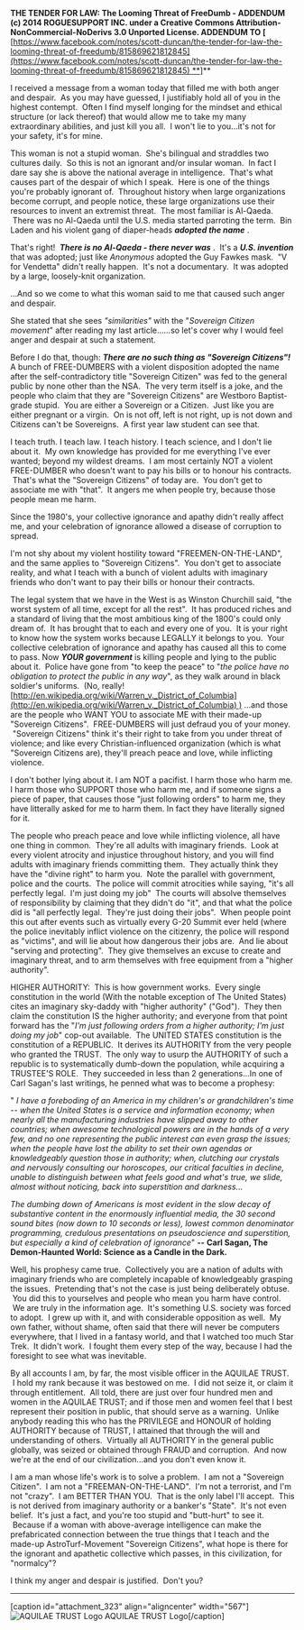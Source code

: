 **THE TENDER FOR LAW: The Looming Threat of FreeDumb - ADDENDUM (c) 2014 ROGUESUPPORT INC. under a Creative Commons Attribution-NonCommercial-NoDerivs 3.0 Unported License. ADDENDUM TO [** [https://www.facebook.com/notes/scott-duncan/the-tender-for-law-the-looming-threat-of-freedumb/815869621812845](https://www.facebook.com/notes/scott-duncan/the-tender-for-law-the-looming-threat-of-freedumb/815869621812845) **]**

I received a message from a woman today that filled me with both anger and despair.  As you may have guessed, I justifiably hold all of you in the highest contempt.  Often I find myself longing for the mindset and ethical structure (or lack thereof) that would allow me to take my many extraordinary abilities, and just kill you all.  I won't lie to you...it's not for your safety, it's for mine.

This woman is not a stupid woman.  She's bilingual and straddles two cultures daily.  So this is not an ignorant and/or insular woman.  In fact I dare say she is above the national average in intelligence.  That's what causes part of the despair of which I speak.  Here is one of the things you're probably ignorant of.  Throughout history when large organizations become corrupt, and people notice, these large organizations use their resources to invent an extremist threat.  The most familiar is Al-Qaeda.  There was no Al-Qaeda until the U.S. media started parroting the term.  Bin Laden and his violent gang of diaper-heads _**adopted the name**_ .

That's right!  **_There is no Al-Qaeda - there never was_** .  It's a **_U.S. invention_** that was adopted; just like _Anonymous_ adopted the Guy Fawkes mask.  "V for Vendetta" didn't really happen.  It's not a documentary.  It was adopted by a large, loosely-knit organization.

...And so we come to what this woman said to me that caused such anger and despair.

She stated that she sees _"similarities"_ with the "_Sovereign Citizen movement_" after reading my last article......so let's cover why I would feel anger and despair at such a statement.

Before I do that, though: _**There are no such thing as "Sovereign Citizens"!**_  A bunch of FREE-DUMBERS with a violent disposition adopted the name after the self-contradictory title "Sovereign Citizen" was fed to the general public by none other than the NSA.  The very term itself is a joke, and the people who claim that they are "Sovereign Citizens" are Westboro Baptist-grade stupid.  You are either a Sovereign or a Citizen.  Just like you are either pregnant or a virgin.  On is not off, left is not right, up is not down and Citizens can't be Sovereigns.  A first year law student can see that.

I teach truth. I teach law. I teach history. I teach science, and I don't lie about it.  My own knowledge has provided for me everything I've ever wanted; beyond my wildest dreams.  I am most certainly NOT a violent FREE-DUMBER who doesn't want to pay his bills or to honour his contracts.  That's what the "Sovereign Citizens" of today are.  You don't get to associate me with "that".  It angers me when people try, because those people mean me harm.

Since the 1980's, your collective ignorance and apathy didn't really affect me, and your celebration of ignorance allowed a disease of corruption to spread.

I'm not shy about my violent hostility toward "FREEMEN-ON-THE-LAND", and the same applies to "Sovereign Citizens".  You don't get to associate reality, and what I teach with a bunch of violent adults with imaginary friends who don't want to pay their bills or honour their contracts.

The legal system that we have in the West is as Winston Churchill said, "the worst system of all time, except for all the rest".  It has produced riches and a standard of living that the most ambitious king of the 1800's could only dream of.  It has brought that to each and every one of you.  It is your right to know how the system works because LEGALLY it belongs to you.  Your collective celebration of ignorance and apathy has caused all this to come to pass. Now _**YOUR government**_ is killing people and lying to the public about it.  Police have gone from "to keep the peace" to "_the police have no obligation to protect the public in any way_", as they walk around in black soldier's uniforms.  (No, really! [http://en.wikipedia.org/wiki/Warren_v._District_of_Columbia](http://en.wikipedia.org/wiki/Warren_v._District_of_Columbia) ) ...and those are the people who WANT YOU to associate ME with their made-up "Sovereign Citizens".  FREE-DUMBERS will just defraud you of your money.  "Sovereign Citizens" think it's their right to take from you under threat of violence; and like every Christian-influenced organization (which is what "Sovereign Citizens are), they'll preach peace and love, while inflicting violence.

I don't bother lying about it. I am NOT a pacifist. I harm those who harm me. I harm those who SUPPORT those who harm me, and if someone signs a piece of paper, that causes those "just following orders" to harm me, they have litterally asked for me to harm them. In fact they have literally signed for it.

The people who preach peace and love while inflicting violence, all have one thing in common.  They're all adults with imaginary friends.  Look at every violent atrocity and injustice throughout history, and you will find adults with imaginary friends committing them.  They actually think they have the "divine right" to harm you.  Note the parallel with government, police and the courts.  The police will commit atrocities while saying, "it's all perfectly legal.  I'm just doing my job"  The courts will absolve themselves of responsibility by claiming that they didn't do "it", and that what the police did is "all perfectly legal.  They're just doing their jobs".  When people point this out after events such as virtually every G-20 Summit ever held (where the police inevitably inflict violence on the citizenry, the police will respond as "victims", and will lie about how dangerous their jobs are.  And lie about "serving and protecting".  They give themselves an excuse to create and imaginary threat, and to arm themselves with free equipment from a "higher authority".

HIGHER AUTHORITY:  This is how government works.  Every single constitution in the world (With the notable exception of The United States) cites an imaginary sky-daddy with "higher authority" ("God").  They then claim the constitution IS the higher authority; and everyone from that point forward has the "_I'm just following orders from a higher authority; I'm just doing my job_" cop-out available.  The UNITED STATES constitution is the constitution of a REPUBLIC.  It derives its AUTHORITY from the very people who granted the TRUST.  The only way to usurp the AUTHORITY of such a republic is to systematically dumb-down the population, while acquiring a TRUSTEE'S ROLE.  They succeeded in less than 2 generations...In one of Carl Sagan's last writings, he penned what was to become a prophesy:

" _I have a foreboding of an America in my children's or grandchildren's time -- when the United States is a service and information economy; when nearly all the manufacturing industries have slipped away to other countries; when awesome technological powers are in the hands of a very few, and no one representing the public interest can even grasp the issues; when the people have lost the ability to set their own agendas or knowledgeably question those in authority; when, clutching our crystals and nervously consulting our horoscopes, our critical faculties in decline, unable to distinguish between what feels good and what's true, we slide, almost without noticing, back into superstition and darkness..._

_The dumbing down of Americans is most evident in the slow decay of substantive content in the enormously influential media, the 30 second sound bites (now down to 10 seconds or less), lowest common denominator programming, credulous presentations on pseudoscience and superstition, but especially a kind of celebration of ignorance_" _**--**_ **Carl Sagan, The Demon-Haunted World: Science as a Candle in the Dark.**

Well, his prophesy came true.  Collectively you are a nation of adults with imaginary friends who are completely incapable of knowledgeably grasping the issues.  Pretending that's not the case is just being deliberately obtuse.  You did this to yourselves and people who mean you harm have control.  We are truly in the information age.  It's something U.S. society was forced to adopt.  I grew up with it, and with considerable opposition as well.  My own father, without shame, often said that there will never be computers everywhere, that I lived in a fantasy world, and that I watched too much Star Trek.  It didn't work.  I fought them every step of the way, because I had the foresight to see what was inevitable.

By all accounts I am, by far, the most visible officer in the AQUILAE TRUST.  I hold my rank because it was bestowed on me.  I did not seize it, or claim it through entitlement.  All told, there are just over four hundred men and women in the AQUILAE TRUST; and if those men and women feel that I best represent their position in public, that should serve as a warning.  Unlike anybody reading this who has the PRIVILEGE and HONOUR of holding AUTHORITY because of TRUST, I attained that through the will and understanding of others.  Virtually all AUTHORITY in the general public globally, was seized or obtained through FRAUD and corruption.  And now we're at the end of our civilization...and you don't even know it.

I am a man whose life's work is to solve a problem.  I am not a "Sovereign Citizen".  I am not a "FREEMAN-ON-THE-LAND".  I'm not a terrorist, and I'm not "crazy".  I am BETTER THAN YOU.  That is the only label I'll accept.  This is not derived from imaginary authority or a banker's "State".  It's not even belief.  It's just a fact, and you're too stupid and "butt-hurt" to see it.  Because if a woman with above-average intelligence can make the prefabricated connection between the true things that I teach and the made-up AstroTurf-Movement "Sovereign Citizens", what hope is there for the ignorant and apathetic collective which passes, in this civilization, for "normalcy"?

I think my anger and despair is justified.  Don't you?

***

[caption id="attachment_323" align="aligncenter" width="567"]![AQUILAE TRUST Logo](http://kentbarrett.com/wp-content/uploads/2014/12/Aquilae_Trust_Logo.jpg) AQUILAE TRUST Logo[/caption]
